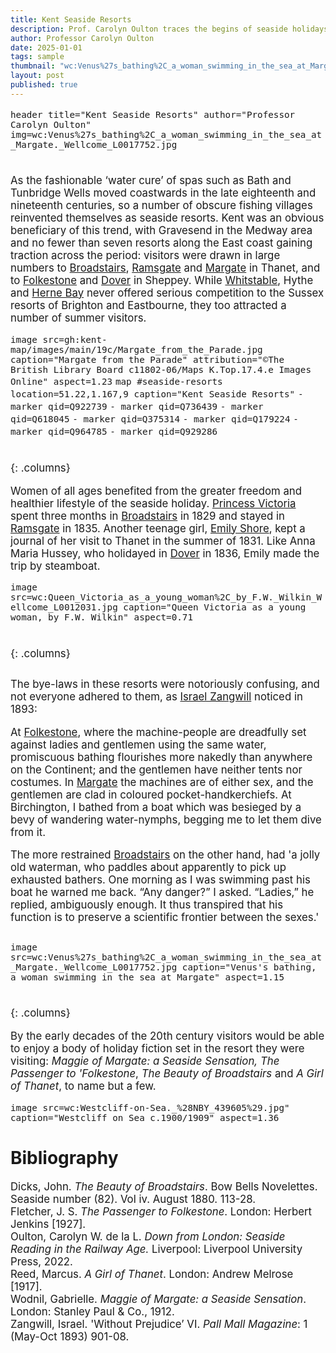 ```yaml
---
title: Kent Seaside Resorts
description: Prof. Carolyn Oulton traces the begins of seaside holidays from their inland spa town origins and explores the health benefits are variable etiquettes of sea bathing.
author: Professor Carolyn Oulton
date: 2025-01-01
tags: sample
thumbnail: "wc:Venus%27s_bathing%2C_a_woman_swimming_in_the_sea_at_Margate._Wellcome_L0017752.jpg"
layout: post
published: true
---
```


<style> p { font-size: 1.2em; } </style>

`header title="Kent Seaside Resorts" author="Professor Carolyn Oulton" img=wc:Venus%27s_bathing%2C_a_woman_swimming_in_the_sea_at_Margate._Wellcome_L0017752.jpg`

#

As the fashionable ‘water cure’ of spas such as Bath and Tunbridge Wells moved coastwards in the late eighteenth and nineteenth centuries, so a number of obscure fishing villages reinvented themselves as seaside resorts. Kent was an obvious beneficiary of this trend, with Gravesend in the Medway area and no fewer than seven resorts along the East coast gaining traction across the period: visitors were drawn in large numbers to [Broadstairs](Q922739), [Ramsgate](Q736439) and [Margate](Q618045) in Thanet, and to [Folkestone](Q375314) and [Dover](Q179224) in Sheppey. While [Whitstable](Q964785), Hythe and [Herne Bay](Q929286) never offered serious competition to the Sussex resorts of Brighton and Eastbourne, they too attracted a number of summer visitors.

`image src=gh:kent-map/images/main/19c/Margate_from_the_Parade.jpg caption="Margate from the Parade" attribution="©The British Library Board c11802-06/Maps K.Top.17.4.e Images Online" aspect=1.23`
`map #seaside-resorts location=51.22,1.167,9 caption="Kent Seaside Resorts"`
`- marker qid=Q922739`
`- marker qid=Q736439`
`- marker qid=Q618045`
`- marker qid=Q375314`
`- marker qid=Q179224`
`- marker qid=Q964785`
`- marker qid=Q929286`

#
{: .columns}

Women of all ages benefited from the greater freedom and healthier lifestyle of the seaside holiday. [Princess Victoria](/19c/19c-victoria-biography) spent three months in [Broadstairs](https://kent-maps.online/dickens/broadstairs-19th-century) in 1829 and stayed in [Ramsgate](/19c/19c-ramsgate) in 1835. Another teenage girl, [Emily Shore](/19c/19c-shore-biography), kept a journal of her visit to Thanet in the summer of 1831. Like Anna Maria Hussey, who holidayed in [Dover](/19c/19c-dover) in 1836, Emily made the trip by steamboat.

`image src=wc:Queen_Victoria_as_a_young_woman%2C_by_F.W._Wilkin_Wellcome_L0012031.jpg caption="Queen Victoria as a young woman, by F.W. Wilkin" aspect=0.71`

#
{: .columns}

##

The bye-laws in these resorts were notoriously confusing, and not everyone adhered to them, as [Israel Zangwill](/19c/19c-zangwill-biography) noticed in 1893:

 At [Folkestone](/19c/19c-folkestone), where the machine-people are dreadfully set against ladies and gentlemen using the same water, promiscuous bathing flourishes more nakedly than anywhere on the Continent; and the gentlemen have neither tents nor costumes. In [Margate](/19c/19c-margate) the machines are of either sex, and the gentlemen are clad in coloured pocket-handkerchiefs. At Birchington, I bathed from a boat which was  besieged by a bevy of wandering water-nymphs, begging me to let them dive from it.

The more restrained [Broadstairs](/dickens/broadstairs-19th-century) on the other hand, had 'a jolly old waterman, who paddles about apparently to pick up exhausted bathers. One morning as I was swimming past his boat he warned me back. “Any danger?” I asked. “Ladies,” he replied, ambiguously enough. It thus transpired that his function is to preserve a scientific frontier between the sexes.'

##

`image src=wc:Venus%27s_bathing%2C_a_woman_swimming_in_the_sea_at_Margate._Wellcome_L0017752.jpg caption="Venus's bathing, a woman swimming in the sea at Margate" aspect=1.15`

#
{: .columns}

By the early decades of the 20th century visitors would be able to enjoy a body of holiday fiction set in the resort they were visiting: _Maggie of Margate: a Seaside Sensation,_ _The Passenger to 'Folkestone_, _The Beauty of Broadstairs_ and _A Girl of Thanet_, to name but a few.

`image src=wc:Westcliff-on-Sea._%28NBY_439605%29.jpg" caption="Westcliff on Sea c.1900/1909" aspect=1.36`

# Bibliography

Dicks, John. _The Beauty of Broadstairs_. Bow Bells Novelettes. Seaside number (82). Vol iv. August 1880. 113-28.   
Fletcher, J. S. _The Passenger to Folkestone_. London: Herbert Jenkins [1927].   
Oulton, Carolyn W. de la L. _Down from London: Seaside Reading in the Railway Age._ Liverpool: Liverpool University Press, 2022.   
Reed, Marcus. _A Girl of Thanet_. London: Andrew Melrose [1917].   
Wodnil, Gabrielle. _Maggie of Margate: a Seaside Sensation_. London: Stanley Paul & Co., 1912.   
Zangwill, Israel. 'Without Prejudice’ VI. _Pall Mall Magazine_: 1 (May-Oct 1893) 901-08.   
